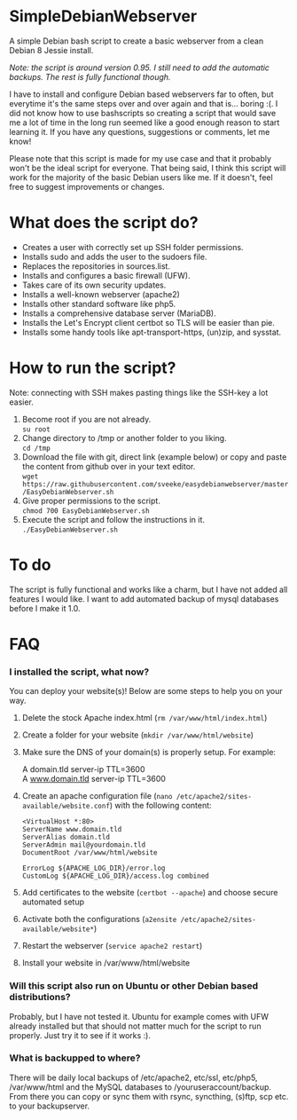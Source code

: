 # SimpleDebianWebserver
A simple Debian bash script to create a basic webserver from a clean Debian 8 Jessie install.

*Note: the script is around version 0.95. I still need to add the automatic backups. The rest is fully functional though.*

I have to install and configure Debian based webservers far to often, but everytime it's the same steps over and over again and that is... boring :(. I did not know how to use bashscripts so creating a script that would save me a lot of time in the long run seemed like a good enough reason to start learning it. If you have any questions, suggestions or comments, let me know!

Please note that this script is made for my use case and that it probably won't be the ideal script for everyone. That being said, I think this script will work for the majority of the basic Debian users like me. If it doesn't, feel free to suggest improvements or changes.

# What does the script do?

- Creates a user with correctly set up SSH folder permissions.
- Installs sudo and adds the user to the sudoers file.
- Replaces the repositories in sources.list.
- Installs and configures a basic firewall (UFW).
- Takes care of its own security updates.
- Installs a well-known webserver (apache2)
- Installs other standard software like php5.
- Installs a comprehensive database server (MariaDB).
- Installs the Let's Encrypt client certbot so TLS will be easier than pie.
- Installs some handy tools like apt-transport-https, (un)zip, and sysstat.

# How to run the script?
Note: connecting with SSH makes pasting things like the SSH-key a lot easier.

1. Become root if you are not already.  
   ```su root```
2. Change directory to /tmp or another folder to you liking.  
   ```cd /tmp```
3. Download the file with git, direct link (example below) or copy and paste the content from github over in your text editor.  
   ```wget https://raw.githubusercontent.com/sveeke/easydebianwebserver/master/EasyDebianWebserver.sh```
5. Give proper permissions to the script.  
   ```chmod 700 EasyDebianWebserver.sh```
6. Execute the script and follow the instructions in it.  
   ```./EasyDebianWebserver.sh ```

# To do
The script is fully functional and works like a charm, but I have not added all features I would like. I want to add automated backup of mysql databases before I make it 1.0.

# FAQ
### I installed the script, what now?
You can deploy your website(s)! Below are some steps to help you on your way.

1. Delete the stock Apache index.html (```rm /var/www/html/index.html```)
2. Create a folder for your website (```mkdir /var/www/html/website```)
3. Make sure the DNS of your domain(s) is properly setup. For example:  
   
   A domain.tld server-ip TTL=3600  
   A www.domain.tld server-ip TTL=3600  
4. Create an apache configuration file (```nano /etc/apache2/sites-available/website.conf```) with the following content:  
   
   ```<VirtualHost *:80>```  
      ```ServerName www.domain.tld```  
      ```ServerAlias domain.tld```  
      ```ServerAdmin mail@yourdomain.tld```  
      ```DocumentRoot /var/www/html/website```  

      ```ErrorLog ${APACHE_LOG_DIR}/error.log```  
      ```CustomLog ${APACHE_LOG_DIR}/access.log combined```

5. Add certificates to the website (```certbot --apache```) and choose secure automated setup
6. Activate both the configurations (```a2ensite /etc/apache2/sites-available/website*```)
7. Restart the webserver (```service apache2 restart```)
8. Install your website in /var/www/html/website

### Will this script also run on Ubuntu or other Debian based distributions?
Probably, but I have not tested it. Ubuntu for example comes with UFW already installed but that should not matter much for the script to run properly. Just try it to see if it works :).

### What is backupped to where?
There will be daily local backups of /etc/apache2, etc/ssl, etc/php5, /var/www/html and the MySQL databases to /youruseraccount/backup. From there you can copy or sync them with rsync, syncthing, (s)ftp, scp etc. to your backupserver.
